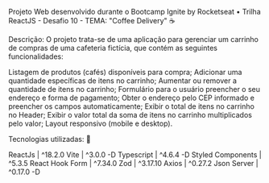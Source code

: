 Projeto Web desenvolvido durante o Bootcamp Ignite by Rocketseat • Trilha ReactJS - Desafio 10 - TEMA: "Coffee Delivery" ☕️

Descrição:
O projeto trata-se de uma aplicação para gerenciar um carrinho de compras de uma cafeteria fictícia, que contém as seguintes funcionalidades:

 Listagem de produtos (cafés) disponíveis para compra;
 Adicionar uma quantidade específicas de itens no carrinho;
 Aumentar ou remover a quantidade de itens no carrinho;
 Formulário para o usuário preencher o seu endereço e forma de pagamento;
 Obter o endereço pelo CEP informado e preencher os campos automaticamente;
 Exibir o total de itens no carrinho no Header;
 Exibir o valor total da soma de itens no carrinho multiplicados pelo valor;
 Layout responsivo (mobile e desktop).
 
Tecnologias utilizadas: 🚀

ReactJs | ^18.2.0
Vite | ^3.0.0 -D
Typescript | ^4.6.4 -D
Styled Components | ^5.3.5
React Hook Form | ^7.34.0
Zod | ^3.17.10
Axios | ^0.27.2
Json Server | ^0.17.0 -D
